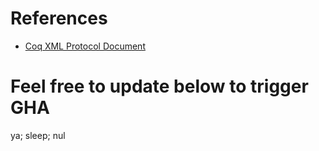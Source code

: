 
# References

- [Coq XML Protocol Document](https://github.com/coq/coq/blob/master/dev/doc/xml-protocol.md)


# Feel free to update below to trigger GHA 

ya; sleep; nul

